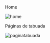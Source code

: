 Home


![home](https://github.com/Magalhaes-Cintra/appnumeros/assets/132522385/a8212b42-8c73-4e9b-8af4-0ba597b926d6)


Páginas de tabuada


![paginatabuada](https://github.com/Magalhaes-Cintra/appnumeros/assets/132522385/f4b6b536-c008-4b95-afdd-148a0850c9f9)
